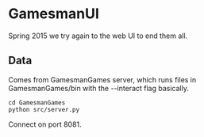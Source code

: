 GamesmanUI
===
Spring 2015 we try again to the web UI to end them all.

Data
---
Comes from GamesmanGames server, which runs files in GamesmanGames/bin with the --interact flag basically.
```
cd GamesmanGames
python src/server.py
```
Connect on port 8081.
